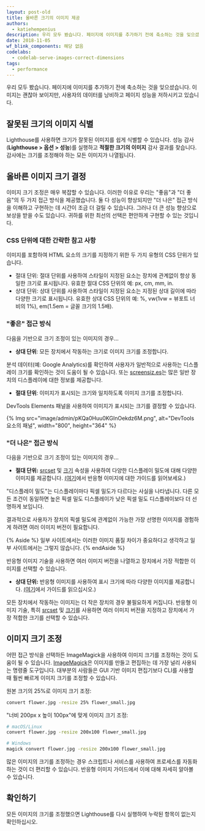 ```yaml
---
layout: post-old
title: 올바른 크기의 이미지 제공
authors:
  - katiehempenius
description: 우리 모두 봤습니다. 페이지에 이미지를 추가하기 전에 축소하는 것을 잊으셨습니다. 이미지는 괜찮아 보이지만, 사용자의 데이터를 낭비하고 페이지 성능을 저하시키고 있습니다.
date: 2018-11-05
wf_blink_components: 해당 없음
codelabs:
  - codelab-serve-images-correct-dimensions
tags:
  - performance
---
```


우리 모두 봤습니다. 페이지에 이미지를 추가하기 전에 축소하는 것을 잊으셨습니다. 이미지는 괜찮아 보이지만, 사용자의 데이터를 낭비하고 페이지 성능을 저하시키고 있습니다.

## 잘못된 크기의 이미지 식별

Lighthouse를 사용하면 크기가 잘못된 이미지를 쉽게 식별할 수 있습니다. 성능 감사(**Lighthouse &gt; 옵션 &gt; 성능**)를 실행하고 **적절한 크기의 이미지** 감사 결과를 찾습니다. 감사에는 크기를 조정해야 하는 모든 이미지가 나열됩니다.

## 올바른 이미지 크기 결정

이미지 크기 조정은 매우 복잡할 수 있습니다. 이러한 이유로 우리는 "좋음"과 "더 좋음"의 두 가지 접근 방식을 제공했습니다. 둘 다 성능이 향상되지만 "더 나은" 접근 방식을 이해하고 구현하는 데 시간이 조금 더 걸릴 수 있습니다. 그러나 더 큰 성능 향상으로 보상을 받을 수도 있습니다. 귀하를 위한 최선의 선택은 편안하게 구현할 수 있는 것입니다.

### CSS 단위에 대한 간략한 참고 사항

이미지를 포함하여 HTML 요소의 크기를 지정하기 위한 두 가지 유형의 CSS 단위가 있습니다.

- 절대 단위: 절대 단위를 사용하여 스타일이 지정된 요소는 장치에 관계없이 항상 동일한 크기로 표시됩니다. 유효한 절대 CSS 단위의 예: px, cm, mm, in.
- 상대 단위: 상대 단위를 사용하여 스타일이 지정된 요소는 지정된 상대 길이에 따라 다양한 크기로 표시됩니다. 유효한 상대 CSS 단위의 예: %, vw(1vw = 뷰포트 너비의 1%), em(1.5em = 글꼴 크기의 1.5배).

### "좋은" 접근 방식

다음을 기반으로 크기 조정이 있는 이미지의 경우…

- **상대 단위**: 모든 장치에서 작동하는 크기로 이미지 크기를 조정합니다.

분석 데이터(예: Google Analytics)를 확인하여 사용자가 일반적으로 사용하는 디스플레이 크기를 확인하는 것이 도움이 될 수 있습니다. 또는 [screensiz.es](http://screensiz.es/)는 많은 일반 장치의 디스플레이에 대한 정보를 제공합니다.

- **절대 단위**: 이미지가 표시되는 크기와 일치하도록 이미지 크기를 조정합니다.

DevTools Elements 패널을 사용하여 이미지가 표시되는 크기를 결정할 수 있습니다.

{% Img src="image/admin/pKQa0Huu0KGInOekdz6M.png", alt="DevTools 요소의 패널", width="800", height="364" %}

### "더 나은" 접근 방식

다음을 기반으로 크기 조정이 있는 이미지의 경우…

- **절대 단위:** [srcset](https://developer.mozilla.org/docs/Web/HTML/Element/source#attr-srcset) 및 [크기](https://developer.mozilla.org/docs/Web/HTML/Element/source#attr-sizes) 속성을 사용하여 다양한 디스플레이 밀도에 대해 다양한 이미지를 제공합니다. [(여기](/serve-responsive-images)에서 반응형 이미지에 대한 가이드를 읽어보세요.)

"디스플레이 밀도"는 디스플레이마다 픽셀 밀도가 다르다는 사실을 나타냅니다. 다른 모든 조건이 동일하면 높은 픽셀 밀도 디스플레이가 낮은 픽셀 밀도 디스플레이보다 더 선명하게 보입니다.

결과적으로 사용자가 장치의 픽셀 밀도에 관계없이 가능한 가장 선명한 이미지를 경험하게 하려면 여러 이미지 버전이 필요합니다.

{% Aside %} 일부 사이트에서는 이러한 이미지 품질 차이가 중요하다고 생각하고 일부 사이트에서는 그렇지 않습니다. {% endAside %}

반응형 이미지 기술을 사용하면 여러 이미지 버전을 나열하고 장치에서 가장 적합한 이미지를 선택할 수 있습니다.

- **상대 단위:** 반응형 이미지를 사용하여 표시 크기에 따라 다양한 이미지를 제공합니다. [(여기](/serve-responsive-images)에서 가이드를 읽으십시오.)

모든 장치에서 작동하는 이미지는 더 작은 장치의 경우 불필요하게 커집니다. 반응형 이미지 기술, 특히 [srcset](https://developer.mozilla.org/docs/Web/HTML/Element/source#attr-srcset%22) 및 [크기](https://developer.mozilla.org/docs/Web/HTML/Element/source#attr-sizes)를 사용하면 여러 이미지 버전을 지정하고 장치에서 가장 적합한 크기를 선택할 수 있습니다.

## 이미지 크기 조정

어떤 접근 방식을 선택하든 ImageMagick을 사용하여 이미지 크기를 조정하는 것이 도움이 될 수 있습니다. [ImageMagick](https://www.imagemagick.org/script/index.php)은 이미지를 만들고 편집하는 데 가장 널리 사용되는 명령줄 도구입니다. 대부분의 사람들은 GUI 기반 이미지 편집기보다 CLI를 사용할 때 훨씬 빠르게 이미지 크기를 조정할 수 있습니다.

원본 크기의 25%로 이미지 크기 조정:

```bash
convert flower.jpg -resize 25% flower_small.jpg
```

"너비 200px x 높이 100px"에 맞게 이미지 크기 조정:

```bash
# macOS/Linux
convert flower.jpg -resize 200x100 flower_small.jpg

# Windows
magick convert flower.jpg -resize 200x100 flower_small.jpg
```

많은 이미지의 크기를 조정하는 경우 스크립트나 서비스를 사용하여 프로세스를 자동화하는 것이 더 편리할 수 있습니다. 반응형 이미지 가이드에서 이에 대해 자세히 알아볼 수 있습니다.

## 확인하기

모든 이미지의 크기를 조정했으면 Lighthouse를 다시 실행하여 누락된 항목이 없는지 확인하십시오.
